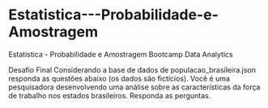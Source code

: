 # Estatistica---Probabilidade-e-Amostragem
Estatística - Probabilidade e Amostragem Bootcamp Data Analytics

Desafio Final
Considerando a base de dados de populacao_brasileira.json responda as
questões abaixo (os dados são fictícios).
Você é uma pesquisadora desenvolvendo uma análise sobre as
características da força de trabalho nos estados brasileiros. Responda as
perguntas.
